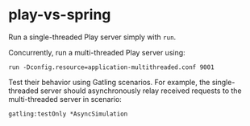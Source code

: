 # play-vs-spring

Run a single-threaded Play server simply with `run`.

Concurrently, run a multi-threaded Play server using:
```
run -Dconfig.resource=application-multithreaded.conf 9001
```

Test their behavior using Gatling scenarios. For example, the single-threaded server should asynchronously relay received requests to the multi-threaded server in scenario:
```
gatling:testOnly *AsyncSimulation
```
